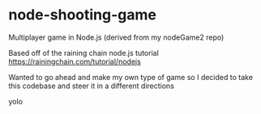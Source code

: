 # node-shooting-game
Multiplayer game in Node.js (derived from my nodeGame2 repo)

Based off of the raining chain node.js tutorial
https://rainingchain.com/tutorial/nodejs

Wanted to go ahead and make my own type of game so I decided to take this codebase and steer it in a different directions

yolo